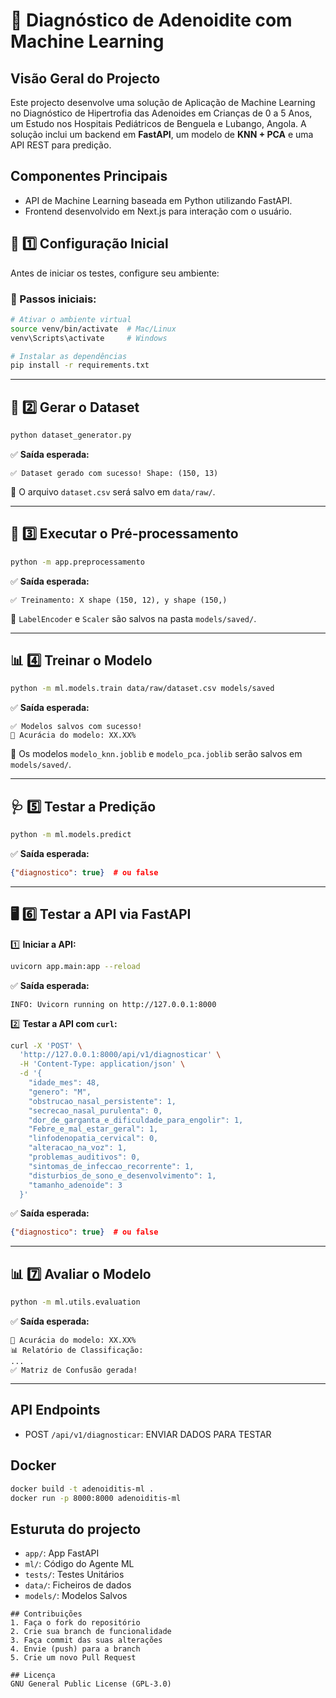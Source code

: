 # 🏥 Diagnóstico de Adenoidite com Machine Learning

## Visão Geral do Projecto
Este projecto desenvolve uma solução de Aplicação de Machine Learning no Diagnóstico de Hipertrofia das Adenoides em Crianças de 0 a 5 Anos, um Estudo nos Hospitais Pediátricos de Benguela e Lubango, Angola. A solução inclui um backend em **FastAPI**, um modelo de **KNN + PCA** e uma API REST para predição.

## Componentes Principais
- API de Machine Learning baseada em Python utilizando FastAPI.
- Frontend desenvolvido em Next.js para interação com o usuário.


## 🚀 1️⃣ Configuração Inicial

Antes de iniciar os testes, configure seu ambiente:

### 📌 Passos iniciais:
```bash
# Ativar o ambiente virtual
source venv/bin/activate  # Mac/Linux
venv\Scripts\activate     # Windows

# Instalar as dependências
pip install -r requirements.txt
```
---

## 📂 2️⃣ Gerar o Dataset

```bash
python dataset_generator.py
```
✅ **Saída esperada:**
```
✅ Dataset gerado com sucesso! Shape: (150, 13)
```
📌 O arquivo `dataset.csv` será salvo em `data/raw/`.

---

## 🔄 3️⃣ Executar o Pré-processamento

```bash
python -m app.preprocessamento
```
✅ **Saída esperada:**
```
✅ Treinamento: X shape (150, 12), y shape (150,)
```
📌 `LabelEncoder` e `Scaler` são salvos na pasta `models/saved/`.

---

## 📊 4️⃣ Treinar o Modelo

```bash
python -m ml.models.train data/raw/dataset.csv models/saved
```
✅ **Saída esperada:**
```
✅ Modelos salvos com sucesso!
🎯 Acurácia do modelo: XX.XX%
```
📌 Os modelos `modelo_knn.joblib` e `modelo_pca.joblib` serão salvos em `models/saved/`.

---

## 🩺 5️⃣ Testar a Predição

```bash
python -m ml.models.predict
```
✅ **Saída esperada:**
```json
{"diagnostico": true}  # ou false
```

---

## 🖥️ 6️⃣ Testar a API via FastAPI

1️⃣ **Iniciar a API:**
```bash
uvicorn app.main:app --reload
```
✅ **Saída esperada:**
```
INFO: Uvicorn running on http://127.0.0.1:8000
```

2️⃣ **Testar a API com `curl`:**
```bash
curl -X 'POST' \
  'http://127.0.0.1:8000/api/v1/diagnosticar' \
  -H 'Content-Type: application/json' \
  -d '{
    "idade_mes": 48,
    "genero": "M",
    "obstrucao_nasal_persistente": 1,
    "secrecao_nasal_purulenta": 0,
    "dor_de_garganta_e_dificuldade_para_engolir": 1,
    "Febre_e_mal_estar_geral": 1,
    "linfodenopatia_cervical": 0,
    "alteracao_na_voz": 1,
    "problemas_auditivos": 0,
    "sintomas_de_infeccao_recorrente": 1,
    "disturbios_de_sono_e_desenvolvimento": 1,
    "tamanho_adenoide": 3
  }'
```
✅ **Saída esperada:**
```json
{"diagnostico": true}  # ou false
```

---

## 📊 7️⃣ Avaliar o Modelo

```bash
python -m ml.utils.evaluation
```
✅ **Saída esperada:**
```
🎯 Acurácia do modelo: XX.XX%
📊 Relatório de Classificação:
...
✅ Matriz de Confusão gerada!
```

---

## API Endpoints

- POST `/api/v1/diagnosticar`: ENVIAR DADOS PARA TESTAR

## Docker


```bash
docker build -t adenoiditis-ml .
docker run -p 8000:8000 adenoiditis-ml
```

## Esturuta do projecto

- `app/`: App FastAPI
- `ml/`: Código do Agente ML
- `tests/`: Testes Unitários
- `data/`: Ficheiros de dados
- `models/`: Modelos Salvos
```
## Contribuições
1. Faça o fork do repositório
2. Crie sua branch de funcionalidade
3. Faça commit das suas alterações
4. Envie (push) para a branch
5. Crie um novo Pull Request

## Licença
GNU General Public License (GPL-3.0)
